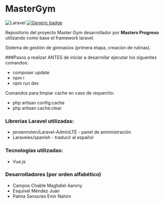 # MasterGym
![Laravel](https://img.shields.io/badge/laravel-%23FF2D20.svg?style=for-the-badge&logo=laravel&logoColor=white)
[![Generic badge](https://img.shields.io/badge/Versión-1.0.0-<COLOR>.svg)](https://shields.io/)


Repositorio del proyecto Master Gym desarrollador por **Masters Progreso** utilizando como base el framework laravel.

Sistema de gestión de gimnasios (primera etapa, creación de rutinas).


###Pasos a realizar ANTES de iniciar a desarrollar ejecutar los siguentes comandos:

- composer update
- npm i
- npm run dev


Comandos para limpiar cache en caso de requerirlo:

- php artisan config:cache
-  php artisan cache:clear

### Librerias Laravel utilizadas:

- jeroennoten/Laravel-AdminLTE - panel de anministración
- Laraveles/spanish - traducir al español

### Tecnologías utilizadas:

- Vue.js

### Desarrolladores (por orden alfabético)

- Campos Chable Maghdiel Aarony
- Esquivel Méndez Juan
- Palma Sansores Emir Nahim
